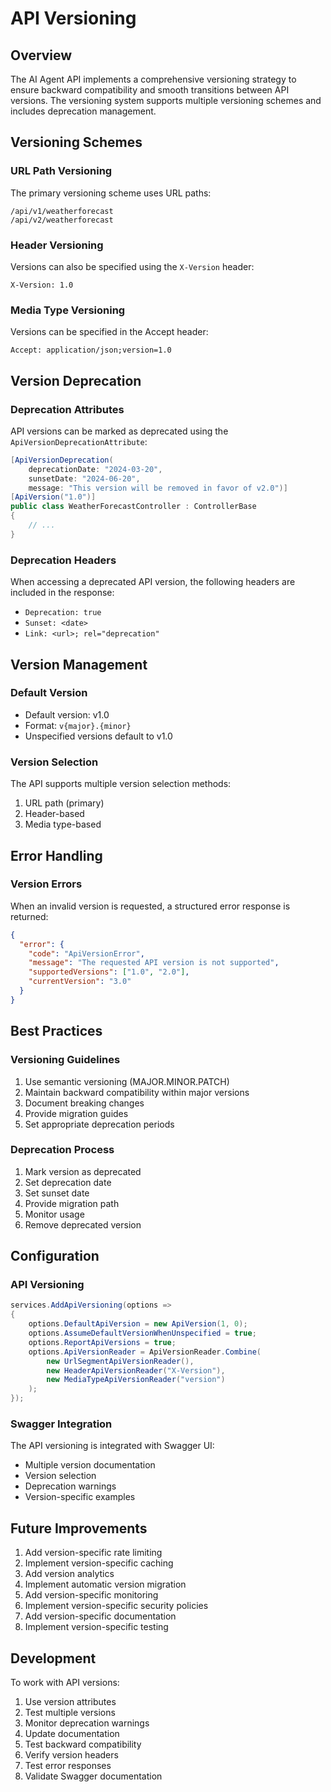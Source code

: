 # API Versioning

## Overview
The AI Agent API implements a comprehensive versioning strategy to ensure backward compatibility and smooth transitions between API versions. The versioning system supports multiple versioning schemes and includes deprecation management.

## Versioning Schemes

### URL Path Versioning
The primary versioning scheme uses URL paths:
```
/api/v1/weatherforecast
/api/v2/weatherforecast
```

### Header Versioning
Versions can also be specified using the `X-Version` header:
```
X-Version: 1.0
```

### Media Type Versioning
Versions can be specified in the Accept header:
```
Accept: application/json;version=1.0
```

## Version Deprecation

### Deprecation Attributes
API versions can be marked as deprecated using the `ApiVersionDeprecationAttribute`:
```csharp
[ApiVersionDeprecation(
    deprecationDate: "2024-03-20",
    sunsetDate: "2024-06-20",
    message: "This version will be removed in favor of v2.0")]
[ApiVersion("1.0")]
public class WeatherForecastController : ControllerBase
{
    // ...
}
```

### Deprecation Headers
When accessing a deprecated API version, the following headers are included in the response:
- `Deprecation: true`
- `Sunset: <date>`
- `Link: <url>; rel="deprecation"`

## Version Management

### Default Version
- Default version: v1.0
- Format: `v{major}.{minor}`
- Unspecified versions default to v1.0

### Version Selection
The API supports multiple version selection methods:
1. URL path (primary)
2. Header-based
3. Media type-based

## Error Handling

### Version Errors
When an invalid version is requested, a structured error response is returned:
```json
{
  "error": {
    "code": "ApiVersionError",
    "message": "The requested API version is not supported",
    "supportedVersions": ["1.0", "2.0"],
    "currentVersion": "3.0"
  }
}
```

## Best Practices

### Versioning Guidelines
1. Use semantic versioning (MAJOR.MINOR.PATCH)
2. Maintain backward compatibility within major versions
3. Document breaking changes
4. Provide migration guides
5. Set appropriate deprecation periods

### Deprecation Process
1. Mark version as deprecated
2. Set deprecation date
3. Set sunset date
4. Provide migration path
5. Monitor usage
6. Remove deprecated version

## Configuration

### API Versioning
```csharp
services.AddApiVersioning(options =>
{
    options.DefaultApiVersion = new ApiVersion(1, 0);
    options.AssumeDefaultVersionWhenUnspecified = true;
    options.ReportApiVersions = true;
    options.ApiVersionReader = ApiVersionReader.Combine(
        new UrlSegmentApiVersionReader(),
        new HeaderApiVersionReader("X-Version"),
        new MediaTypeApiVersionReader("version")
    );
});
```

### Swagger Integration
The API versioning is integrated with Swagger UI:
- Multiple version documentation
- Version selection
- Deprecation warnings
- Version-specific examples

## Future Improvements
1. Add version-specific rate limiting
2. Implement version-specific caching
3. Add version analytics
4. Implement automatic version migration
5. Add version-specific monitoring
6. Implement version-specific security policies
7. Add version-specific documentation
8. Implement version-specific testing

## Development
To work with API versions:
1. Use version attributes
2. Test multiple versions
3. Monitor deprecation warnings
4. Update documentation
5. Test backward compatibility
6. Verify version headers
7. Test error responses
8. Validate Swagger documentation 
